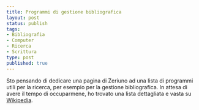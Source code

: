 ```yaml
--- 
title: Programmi di gestione bibliografica
layout: post
status: publish
tags: 
- Bibliografia
- Computer
- Ricerca
- Scrittura
type: post
published: true
---
```

<p>Sto pensando di dedicare una pagina di Zeriuno ad una lista di programmi utili per la ricerca, per esempio per la gestione bibliografica. In attesa di avere il tempo di occuparmene, ho trovato una lista dettagliata e vasta su <a href="http://en.wikipedia.org/wiki/Comparison_of_reference_management_software" title="Comparison of reference management software">Wikipedia</a>.</p>